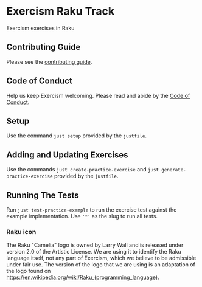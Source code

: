 # Exercism Raku Track

Exercism exercises in Raku

## Contributing Guide

Please see the [contributing guide](https://exercism.org/docs/building).

## Code of Conduct

Help us keep Exercism welcoming. Please read and abide by the
[Code of Conduct](https://exercism.org/code-of-conduct).

## Setup

Use the command `just setup` provided by the `justfile`.


## Adding and Updating Exercises


Use the commands `just create-practice-exercise` and `just generate-practice-exercise` provided by the `justfile`.

## Running The Tests

Run `just test-practice-example` to run the exercise test against the example implementation.
Use `'*'` as the slug to run all tests.

### Raku icon
The Raku "Camelia" logo is owned by Larry Wall and is released under version 2.0 of the Artistic License. We are using it to identify the Raku language itself, not any part of Exercism, which we believe to be admissible under fair use. The version of the logo that we are using is an adaptation of the logo found on <https://en.wikipedia.org/wiki/Raku_(programming_language)>.
